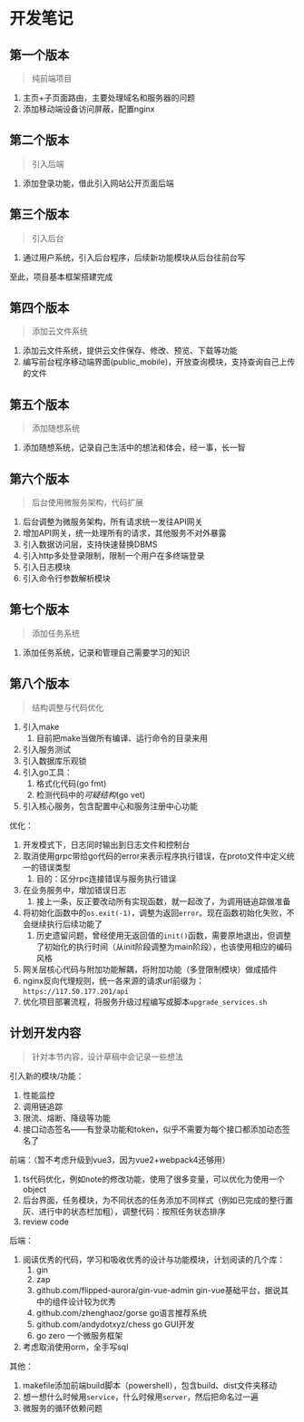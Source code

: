 # 开发笔记

## 第一个版本

> 纯前端项目

1. 主页+子页面路由，主要处理域名和服务器的问题
2. 添加移动端设备访问屏蔽，配置nginx

## 第二个版本

> 引入后端

1. 添加登录功能，借此引入网站公开页面后端

## 第三个版本

> 引入后台

1. 通过用户系统，引入后台程序，后续新功能模块从后台往前台写

至此，项目基本框架搭建完成

## 第四个版本

> 添加云文件系统

1. 添加云文件系统，提供云文件保存、修改、预览、下载等功能
2. 编写前台程序移动端界面(public_mobile)，开放查询模块，支持查询自己上传的文件

## 第五个版本

> 添加随想系统

1. 添加随想系统，记录自己生活中的想法和体会，经一事，长一智

## 第六个版本

> 后台使用微服务架构，代码扩展

1. 后台调整为微服务架构，所有请求统一发往API网关
2. 增加API网关，统一处理所有的请求，其他服务不对外暴露
3. 引入数据访问层，支持快速替换DBMS
4. 引入http多处登录限制，限制一个用户在多终端登录
5. 引入日志模块
6. 引入命令行参数解析模块

## 第七个版本

> 添加任务系统

1. 添加任务系统，记录和管理自己需要学习的知识

## 第八个版本

> 结构调整与代码优化

1. 引入make
    1. 目前把make当做所有编译、运行命令的目录来用
2. 引入服务测试
3. 引入数据库乐观锁
4. 引入go工具：
    1. 格式化代码(go fmt)
    2. 检测代码中的*可疑结构*(go vet)
5. 引入核心服务，包含配置中心和服务注册中心功能

优化：

1. 开发模式下，日志同时输出到日志文件和控制台
2. 取消使用grpc带给go代码的error来表示程序执行错误，在proto文件中定义统一的错误类型
    1. 目的：区分rpc连接错误与服务执行错误
3. 在业务服务中，增加错误日志
    1. 接上一条，反正要改动所有实现函数，就一起改了，为调用链追踪做准备
4. 将初始化函数中的`os.exit(-1)`，调整为返回`error`。现在函数初始化失败，不会继续执行后续功能了
    1. 历史遗留问题，曾经使用无返回值的`init()`函数，需要原地退出，但调整了初始化的执行时间（从init阶段调整为main阶段），也该使用相应的编码风格
5. 网关层核心代码与附加功能解耦，将附加功能（多登限制模块）做成插件
6. nginx反向代理规则，统一各来源的请求url前缀为：`https://117.50.177.201/api`
7. 优化项目部署流程，将服务升级过程编写成脚本`upgrade_services.sh`

## 计划开发内容

> 针对本节内容，设计草稿中会记录一些想法

引入新的模块/功能：

1. 性能监控
2. 调用链追踪
3. 限流、熔断、降级等功能
4. 接口动态签名——有登录功能和token，似乎不需要为每个接口都添加动态签名了

前端：（暂不考虑升级到vue3，因为vue2+webpack4还够用）

1. ts代码优化，例如note的修改功能，使用了很多变量，可以优化为使用一个object
2. 后台界面，任务模块，为不同状态的任务添加不同样式（例如已完成的整行置灰、进行中的状态栏加粗），调整代码：按照任务状态排序
3. review code

后端：

1. 阅读优秀的代码，学习和吸收优秀的设计与功能模块，计划阅读的几个库：
    1. gin
    2. zap
    3. github.com/flipped-aurora/gin-vue-admin gin-vue基础平台，据说其中的组件设计较为优秀
    4. github.com/zhenghaoz/gorse go语言推荐系统
    5. github.com/andydotxyz/chess go GUI开发
    6. go zero 一个微服务框架
2. 考虑取消使用orm，全手写sql

其他：

1. makefile添加前端build脚本（powershell），包含build、dist文件夹移动
2. 想一想什么时候用`service`，什么时候用`server`，然后把命名过一遍
3. 微服务的循环依赖问题
